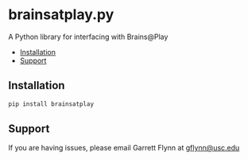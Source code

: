 # brainsatplay.py
A Python library for interfacing with Brains@Play

* [Installation](#Installation)
* [Support](#Support)

## Installation

```bash
pip install brainsatplay
```

## Support

If you are having issues, please email Garrett Flynn at gflynn@usc.edu
